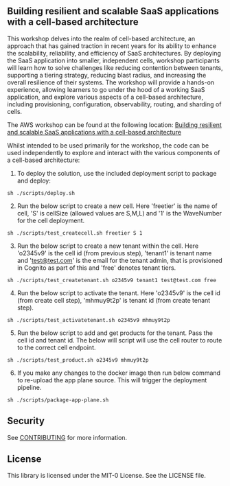 ## Building resilient and scalable SaaS applications with a cell-based architecture
This workshop delves into the realm of cell-based architecture, an approach that has gained traction in recent years for its ability to enhance the scalability, reliability, and efficiency of SaaS architectures. By deploying the SaaS application into smaller, independent cells, workshop participants will learn how to solve challenges like reducing contention between tenants, supporting a tiering strategy, reducing blast radius, and increasing the overall resilience of their systems. The workshop will provide a hands-on experience, allowing learners to go under the hood of a working SaaS application, and explore various aspects of a cell-based architecture, including provisioning, configuration, observability, routing, and sharding of cells.

The AWS workshop can be found at the following location:
[Building resilient and scalable SaaS applications with a cell-based architecture](https://catalog.us-east-1.prod.workshops.aws/workshops/44d6042c-1ff7-43c2-9343-cff46c43e165/en-US)

Whilst intended to be used primarily for the workshop, the code can be used independently to explore and interact with the various components of a cell-based architecture:

1. To deploy the solution, use the included deployment script to package and deploy:

`sh ./scripts/deploy.sh`

2. Run the below script to create a new cell. Here 'freetier' is the name of cell, 'S' is cellSize (allowed values are S,M,L) and '1' is the WaveNumber for the cell deployment.

`sh ./scripts/test_createcell.sh freetier S 1`

3. Run the below script to create a new tenant within the cell. Here 'o2345v9' is the cell id (from previous step), 'tenant1' is tenant name and 'test@test.com' is the email for the tenant admin, that is provisioned in Cognito as part of this and 'free' denotes tenant tiers.

`sh ./scripts/test_createtenant.sh o2345v9 tenant1 test@test.com free`

4. Run the below script to activate the tenant. Here 'o2345v9' is the cell id (from create cell step), 'mhmuy9t2p' is tenant id (from create tenant step).

`sh ./scripts/test_activatetenant.sh o2345v9 mhmuy9t2p`

5. Run the below script to add and get products for the tenant. Pass the cell id and tenant id. The below will script will use the cell router to route to the correct cell endpoint.

`sh ./scripts/test_product.sh o2345v9 mhmuy9t2p`

6. If you make any changes to the docker image then run below command to re-upload the app plane source. This will trigger the deployment pipeline.

`sh ./scripts/package-app-plane.sh`


## Security

See [CONTRIBUTING](CONTRIBUTING.md#security-issue-notifications) for more information.

## License

This library is licensed under the MIT-0 License. See the LICENSE file.

